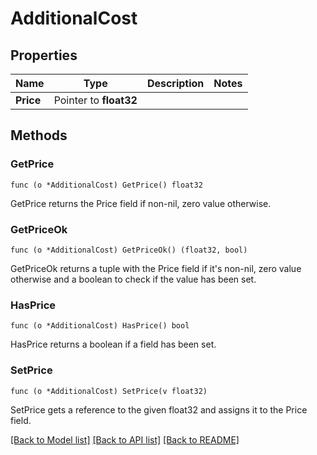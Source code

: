 # AdditionalCost

## Properties

Name | Type | Description | Notes
------------ | ------------- | ------------- | -------------
**Price** | Pointer to **float32** |  | 

## Methods

### GetPrice

`func (o *AdditionalCost) GetPrice() float32`

GetPrice returns the Price field if non-nil, zero value otherwise.

### GetPriceOk

`func (o *AdditionalCost) GetPriceOk() (float32, bool)`

GetPriceOk returns a tuple with the Price field if it's non-nil, zero value otherwise
and a boolean to check if the value has been set.

### HasPrice

`func (o *AdditionalCost) HasPrice() bool`

HasPrice returns a boolean if a field has been set.

### SetPrice

`func (o *AdditionalCost) SetPrice(v float32)`

SetPrice gets a reference to the given float32 and assigns it to the Price field.


[[Back to Model list]](../README.md#documentation-for-models) [[Back to API list]](../README.md#documentation-for-api-endpoints) [[Back to README]](../README.md)


